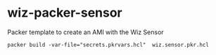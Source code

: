 # wiz-packer-sensor
Packer template to create an AMI with the Wiz Sensor

```hcl
packer build -var-file="secrets.pkrvars.hcl"  wiz.sensor.pkr.hcl
```